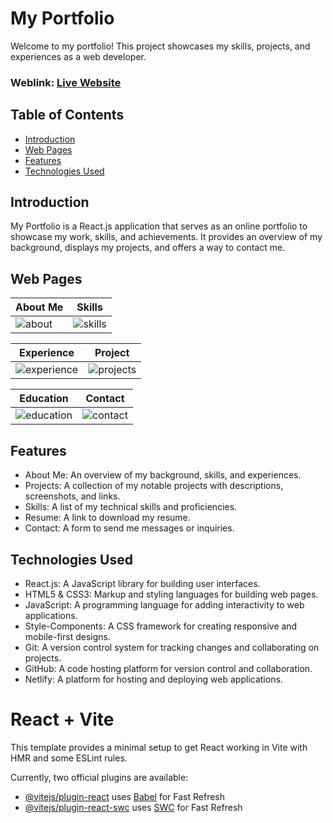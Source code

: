 # My Portfolio
Welcome to my portfolio! This project showcases my skills, projects, and experiences as a web developer.

### Weblink: [Live Website](https://ahmadhusnizaim.netlify.app/)

## Table of Contents
- [Introduction](#introduction)
- [Web Pages](#web-page-)
- [Features](#features)
- [Technologies Used](#technologies-used)

## Introduction
My Portfolio is a React.js application that serves as an online portfolio to showcase my work, skills, and achievements. It provides an overview of my background, displays my projects, and offers a way to contact me.

## Web Pages
|  About Me                              |  Skills                          |
|-----------------------------------------|-----------------------------------------|
| ![about](https://github.com/zaimabdullah/ahmadhusnizaim.github.portfolio/assets/36534973/5e514b2f-7e54-4e53-8bcd-f46fa98dcbb4) | ![skills](https://github.com/zaimabdullah/ahmadhusnizaim.github.portfolio/assets/36534973/3dfdd4d5-19ee-484f-8ab9-93b956e801c1) |

|  Experience                              |  Project                            |
|-----------------------------------------|-----------------------------------------|
| ![experience](https://github.com/zaimabdullah/ahmadhusnizaim.github.portfolio/assets/36534973/2cb48414-584d-4a95-9fcf-d11fff82b515) | ![projects](https://github.com/zaimabdullah/ahmadhusnizaim.github.portfolio/assets/36534973/404b7ba6-e6f0-45b2-96d2-f3e2f3012c47) |

|  Education                              |  Contact                            |
|-----------------------------------------|-----------------------------------------|
| ![education](https://github.com/zaimabdullah/ahmadhusnizaim.github.portfolio/assets/36534973/091f703a-ea8a-4bc5-8a73-d803b454f15c) | ![contact](https://github.com/zaimabdullah/ahmadhusnizaim.github.portfolio/assets/36534973/9bc303da-a96d-408e-8aa0-c227e6f99e97) |

## Features
- About Me: An overview of my background, skills, and experiences.
- Projects: A collection of my notable projects with descriptions, screenshots, and links.
- Skills: A list of my technical skills and proficiencies.
- Resume: A link to download my resume.
- Contact: A form to send me messages or inquiries.

## Technologies Used
- React.js: A JavaScript library for building user interfaces.
- HTML5 & CSS3: Markup and styling languages for building web pages.
- JavaScript: A programming language for adding interactivity to web applications.
- Style-Components: A CSS framework for creating responsive and mobile-first designs.
- Git: A version control system for tracking changes and collaborating on projects.
- GitHub: A code hosting platform for version control and collaboration.
- Netlify: A platform for hosting and deploying web applications.

# React + Vite

This template provides a minimal setup to get React working in Vite with HMR and some ESLint rules.

Currently, two official plugins are available:

- [@vitejs/plugin-react](https://github.com/vitejs/vite-plugin-react/blob/main/packages/plugin-react/README.md) uses [Babel](https://babeljs.io/) for Fast Refresh
- [@vitejs/plugin-react-swc](https://github.com/vitejs/vite-plugin-react-swc) uses [SWC](https://swc.rs/) for Fast Refresh
